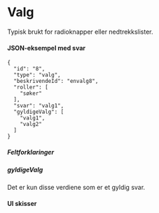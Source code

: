 # Valg

Typisk brukt for radioknapper eller nedtrekkslister.

#### JSON-eksempel med svar
```
{
  "id": "8",
  "type": "valg",
  "beskrivendeId": "envalg8",
  "roller": [
    "søker"
  ],
  "svar": "valg1",
  "gyldigeValg": [
    "valg1",
    "valg2"
  ]
}
```

##### Feltforklaringer

##### gyldigeValg
Det er kun disse verdiene som er et gyldig svar.

#### UI skisser

